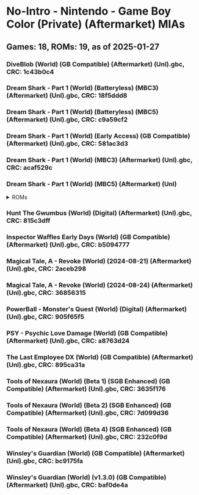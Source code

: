 # No-Intro - Nintendo - Game Boy Color (Private) (Aftermarket) MIAs
## Games: 18, ROMs: 19, as of 2025-01-27
### DiveBlob (World) (GB Compatible) (Aftermarket) (Unl).gbc, CRC: 1c43b0c4
### Dream Shark - Part 1 (World) (Batteryless) (MBC3) (Aftermarket) (Unl).gbc, CRC: 18f5ddd8
### Dream Shark - Part 1 (World) (Batteryless) (MBC5) (Aftermarket) (Unl).gbc, CRC: c9a59cf2
### Dream Shark - Part 1 (World) (Early Access) (GB Compatible) (Aftermarket) (Unl).gbc, CRC: 581ac3d3
### Dream Shark - Part 1 (World) (MBC3) (Aftermarket) (Unl).gbc, CRC: acaf529c
### Dream Shark - Part 1 (World) (MBC5) (Aftermarket) (Unl)
<details>
<summary>ROMs</summary>
Dream Shark - Part 1 (World) (MBC5) (Aftermarket) (Unl).gbc, CRC: 1bf0e14c

Dream Shark - Part 1 (World) (MBC5) (Aftermarket) (Unl).gbc, CRC: 8d2670ba

</details>

### Hunt The Gwumbus (World) (Digital) (Aftermarket) (Unl).gbc, CRC: 815c3dff
### Inspector Waffles Early Days (World) (GB Compatible) (Aftermarket) (Unl).gbc, CRC: b5094777
### Magical Tale, A - Revoke (World) (2024-08-21) (Aftermarket) (Unl).gbc, CRC: 2aceb298
### Magical Tale, A - Revoke (World) (2024-08-24) (Aftermarket) (Unl).gbc, CRC: 36856315
### PowerBall - Monster's Quest (World) (Digital) (Aftermarket) (Unl).gbc, CRC: 905f65f5
### PSY - Psychic Love Damage (World) (GB Compatible) (Aftermarket) (Unl).gbc, CRC: a8763d24
### The Last Employee DX (World) (GB Compatible) (Aftermarket) (Unl).gbc, CRC: 895ca31a
### Tools of Nexaura (World) (Beta 1) (SGB Enhanced) (GB Compatible) (Aftermarket) (Unl).gbc, CRC: 3635f176
### Tools of Nexaura (World) (Beta 2) (SGB Enhanced) (GB Compatible) (Aftermarket) (Unl).gbc, CRC: 7d099d36
### Tools of Nexaura (World) (Beta 4) (SGB Enhanced) (GB Compatible) (Aftermarket) (Unl).gbc, CRC: 232c0f9d
### Winsley's Guardian (World) (GB Compatible) (Aftermarket) (Unl).gbc, CRC: bc9175fa
### Winsley's Guardian (World) (v1.3.0) (GB Compatible) (Aftermarket) (Unl).gbc, CRC: baf0de4a
